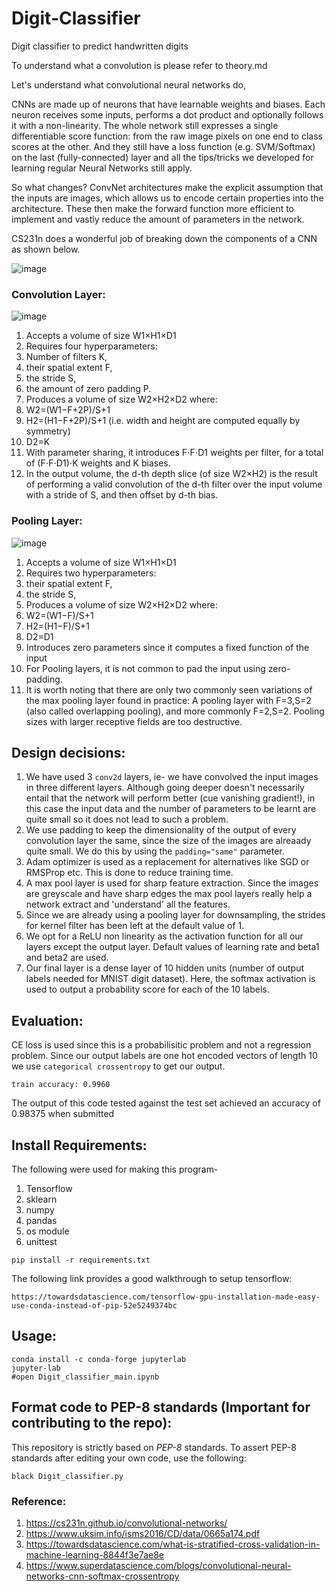 # Digit-Classifier
Digit classifier to predict handwritten digits

To understand what a convolution is please refer to theory.md

Let's understand what convolutional neural networks do, 

CNNs are made up of neurons that have learnable weights and biases. Each neuron receives some inputs, performs a dot product and optionally follows it with a non-linearity. The whole network still expresses a single differentiable score function: from the raw image pixels on one end to class scores at the other. And they still have a loss function (e.g. SVM/Softmax) on the last (fully-connected) layer and all the tips/tricks we developed for learning regular Neural Networks still apply.

So what changes? ConvNet architectures make the explicit assumption that the inputs are images, which allows us to encode certain properties into the architecture. These then make the forward function more efficient to implement and vastly reduce the amount of parameters in the network.

CS231n does a wonderful job of breaking down the components of a CNN as shown below.

![image](https://user-images.githubusercontent.com/80246631/142727278-8ccccadf-4ba0-44e1-9475-2e7fdee2eec6.png)


### Convolution Layer:

![image](https://user-images.githubusercontent.com/80246631/142725232-c69c5d93-bd78-4dab-ae2b-0442a9c9043e.png)

1. Accepts a volume of size W1×H1×D1
2. Requires four hyperparameters:
3. Number of filters K,
4. their spatial extent F,
5. the stride S,
6. the amount of zero padding P.
7. Produces a volume of size W2×H2×D2 where:
8. W2=(W1−F+2P)/S+1
9. H2=(H1−F+2P)/S+1 (i.e. width and height are computed equally by symmetry)
10. D2=K
11. With parameter sharing, it introduces F⋅F⋅D1 weights per filter, for a total of (F⋅F⋅D1)⋅K weights and K biases.
12. In the output volume, the d-th depth slice (of size W2×H2) is the result of performing a valid convolution of the d-th filter over the input volume with a stride of S, and then offset by d-th bias.

### Pooling Layer:

![image](https://user-images.githubusercontent.com/80246631/142725195-434400fe-c58d-4b4f-888c-d685777cd65f.png)

1. Accepts a volume of size W1×H1×D1
2. Requires two hyperparameters:
3. their spatial extent F,
4. the stride S,
5. Produces a volume of size W2×H2×D2 where:
6. W2=(W1−F)/S+1
7. H2=(H1−F)/S+1
8. D2=D1
9. Introduces zero parameters since it computes a fixed function of the input
10. For Pooling layers, it is not common to pad the input using zero-padding.
11. It is worth noting that there are only two commonly seen variations of the max pooling layer found in practice: A pooling layer with F=3,S=2 (also called overlapping pooling), and more commonly F=2,S=2. Pooling sizes with larger receptive fields are too destructive.


## Design decisions:

1. We have used 3 `conv2d` layers, ie- we have convolved the input images in three different layers. Although going deeper doesn't necessarily entail that the network will perform better (cue vanishing gradient!), in this case the input data and the number of parameters to be learnt are quite small so it does not lead to such a problem.
2. We use padding to keep the dimensionality of the output of every convolution layer the same, since the size of the images are alreaady quite small. We do this by using the `padding="same"` parameter.
3. Adam optimizer is used as a replacement for alternatives like SGD or RMSProp etc. This is done to reduce training time.
4. A max pool layer is used for sharp feature extraction. Since the images are greyscale and have sharp edges the max pool layers really help a network extract and 'understand' all the features.
5. Since we are already using a pooling layer for downsampling, the strides for kernel filter has been left at the default value of 1.
6. We opt for a ReLU non linearity as the activation function for all our layers except the output layer. Default values of learning rate and beta1 and beta2 are used. 
7. Our final layer is a dense layer of 10 hidden units (number of output labels needed for MNIST digit dataset). Here, the softmax activation is used to output a probability score for each of the 10 labels.

## Evaluation: 

CE loss is used since this is a probabilisitic problem and not a regression problem. Since our output labels are one hot encoded vectors of length 10 we use `categorical crossentropy` to get our output.

 ```
 train accuracy: 0.9960
 
 ```
 
 The output of this code tested against the test set achieved an accuracy of 0.98375 when submitted
 
 ## Install Requirements: 
 
The following were used for making this program-

1. Tensorflow
2. sklearn
3. numpy
4. pandas
5. os module
6. unittest
 
 ```
 pip install -r requirements.txt
 ```
 
 The following link provides a good walkthrough to setup tensorflow:
 
  ```
https://towardsdatascience.com/tensorflow-gpu-installation-made-easy-use-conda-instead-of-pip-52e5249374bc
 ```
  ## Usage:
 
 ```
 conda install -c conda-forge jupyterlab
 jupyter-lab
 #open Digit_classifier_main.ipynb
 ```
 
 ## Format code to PEP-8 standards (Important for contributing to the repo): 
 
 This repository is strictly based on *PEP-8* standards. To assert PEP-8 standards after editing your own code, use the following: 
 
 ```
 black Digit_classifier.py
 ```


### Reference: 

1. https://cs231n.github.io/convolutional-networks/
2. https://www.uksim.info/isms2016/CD/data/0665a174.pdf
3. https://towardsdatascience.com/what-is-stratified-cross-validation-in-machine-learning-8844f3e7ae8e
4. https://www.superdatascience.com/blogs/convolutional-neural-networks-cnn-softmax-crossentropy
